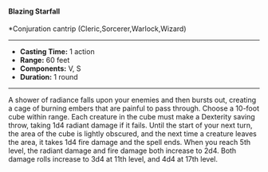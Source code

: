#### Blazing Starfall
*Conjuration cantrip (Cleric,Sorcerer,Warlock,Wizard)
___
- **Casting Time:** 1 action
- **Range:** 60 feet
- **Components:** V, S
- **Duration:** 1 round
---
A shower of radiance falls upon your enemies and then bursts out, creating a cage of burning embers that are painful to pass through. Choose a 10-foot cube within range. Each creature in the cube must make a Dexterity saving throw, taking 1d4 radiant damage if it fails. Until the start of your next turn, the area of the cube is lightly obscured, and the next time a creature leaves the area, it takes 1d4 fire damage and the spell ends. When you reach 5th level, the radiant damage and fire damage both increase to 2d4. Both damage rolls increase to 3d4 at 11th level, and 4d4 at 17th level.
